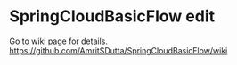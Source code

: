 # SpringCloudBasicFlow  edit


Go to wiki page for details.
https://github.com/AmritSDutta/SpringCloudBasicFlow/wiki
